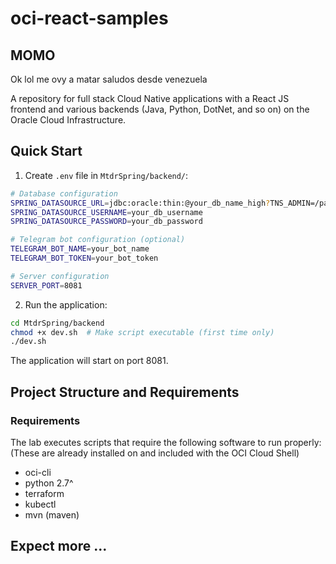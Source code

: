 # oci-react-samples

## MOMO
Ok lol me ovy a matar saludos desde venezuela

A repository for full stack Cloud Native applications with a React JS frontend and various backends (Java, Python, DotNet, and so on) on the Oracle Cloud Infrastructure.

## Quick Start

1. Create `.env` file in `MtdrSpring/backend/`:

```bash
# Database configuration
SPRING_DATASOURCE_URL=jdbc:oracle:thin:@your_db_name_high?TNS_ADMIN=/path/to/wallet
SPRING_DATASOURCE_USERNAME=your_db_username
SPRING_DATASOURCE_PASSWORD=your_db_password

# Telegram bot configuration (optional)
TELEGRAM_BOT_NAME=your_bot_name
TELEGRAM_BOT_TOKEN=your_bot_token

# Server configuration
SERVER_PORT=8081
```

2. Run the application:

```bash
cd MtdrSpring/backend
chmod +x dev.sh  # Make script executable (first time only)
./dev.sh
```

The application will start on port 8081.

## Project Structure and Requirements

### Requirements

The lab executes scripts that require the following software to run properly: (These are already installed on and included with the OCI Cloud Shell)

- oci-cli
- python 2.7^
- terraform
- kubectl
- mvn (maven)

## Expect more ...
